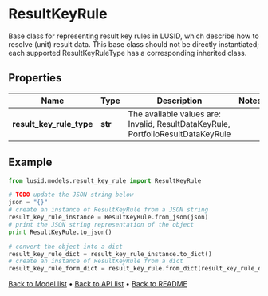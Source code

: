 # ResultKeyRule

Base class for representing result key rules in LUSID, which describe how to resolve (unit) result data.  This base class should not be directly instantiated; each supported ResultKeyRuleType has a corresponding inherited class.

## Properties
Name | Type | Description | Notes
------------ | ------------- | ------------- | -------------
**result_key_rule_type** | **str** | The available values are: Invalid, ResultDataKeyRule, PortfolioResultDataKeyRule | 

## Example

```python
from lusid.models.result_key_rule import ResultKeyRule

# TODO update the JSON string below
json = "{}"
# create an instance of ResultKeyRule from a JSON string
result_key_rule_instance = ResultKeyRule.from_json(json)
# print the JSON string representation of the object
print ResultKeyRule.to_json()

# convert the object into a dict
result_key_rule_dict = result_key_rule_instance.to_dict()
# create an instance of ResultKeyRule from a dict
result_key_rule_form_dict = result_key_rule.from_dict(result_key_rule_dict)
```
[Back to Model list](../README.md#documentation-for-models) &#8226; [Back to API list](../README.md#documentation-for-api-endpoints) &#8226; [Back to README](../README.md)


